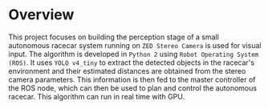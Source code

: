 # Overview
This project focuses on building the perception stage of a small autonomous racecar system running on `ZED Stereo Camera` is used for visual input. The algorithm is developed in `Python 2` using `Robot Operating System (ROS)`. It uses `YOLO v4_tiny` to extract the detected objects in the racecar's environment and their estimated distances are obtained from the stereo camera parameters. This information is then fed to the master controller of the ROS node, which can then be used to plan and control the autonomous racecar. This algorithm can run in real time with GPU.
